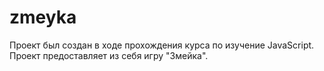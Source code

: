 # zmeyka
Проект был создан в ходе прохождения курса по изучение JavaScript.
Проект предоставляет из себя игру "Змейка".
